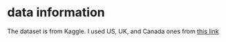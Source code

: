 # data information

The dataset is from Kaggle. I used US, UK, and Canada ones from [this link](https://www.kaggle.com/datasnaek/youtube-new)
